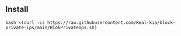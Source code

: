 ## Install
```
bash <(curl -Ls https://raw.githubusercontent.com/Real-kia/block-private-ips/main/BlokPrivateIps.sh)
```
